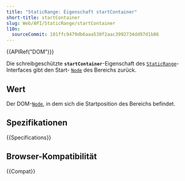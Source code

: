 ```yaml
---
title: "StaticRange: Eigenschaft startContainer"
short-title: startContainer
slug: Web/API/StaticRange/startContainer
l10n:
  sourceCommit: 101ffc9479db6aaa530f2aac3992734dd97d1b86
---
```


{{APIRef("DOM")}}

Die schreibgeschützte **`startContainer`**-Eigenschaft des [`StaticRange`](/de/docs/Web/API/StaticRange)-Interfaces gibt den Start- [`Node`](/de/docs/Web/API/Node) des Bereichs zurück.

## Wert

Der DOM-[`Node`](/de/docs/Web/API/Node), in dem sich die Startposition des Bereichs befindet.

## Spezifikationen

{{Specifications}}

## Browser-Kompatibilität

{{Compat}}
